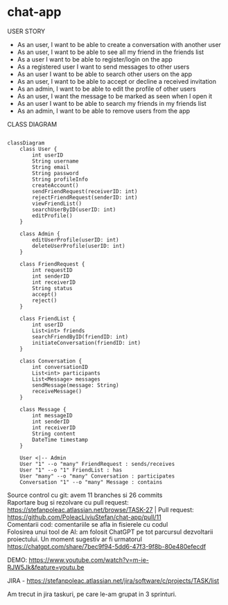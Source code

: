# chat-app

USER STORY

* As an user, I want to be able to create a conversation with another user  
* As an user, I want to be able to see all my friend in the friends list
* As a user I want to be able to register/login on the app
* As a registered user I want to send messages to other users
* As an user I want to be able to search other users on the app
* As an user, I want to be able to accept or decline a received invitation
* As an admin, I want to be able to edit the profile of other users  
* As an user, I want the message to be marked as seen when I open it
* As an user I want to be able to search my friends in my friends list
* As an admin, I want to be able to remove users from the app



    

CLASS DIAGRAM
```mermaid

classDiagram
    class User {
        int userID
        String username
        String email
        String password
        String profileInfo
        createAccount()
        sendFriendRequest(receiverID: int)
        rejectFriendRequest(senderID: int)
        viewFriendList()
        searchUserByID(userID: int)
        editProfile()
    }

    class Admin {
        editUserProfile(userID: int)
        deleteUserProfile(userID: int)
    }

    class FriendRequest {
        int requestID
        int senderID
        int receiverID
        String status
        accept()
        reject()
    }

    class FriendList {
        int userID
        List<int> friends
        searchFriendByID(friendID: int)
        initiateConversation(friendID: int)
    }

    class Conversation {
        int conversationID
        List<int> participants
        List<Message> messages
        sendMessage(message: String)
        receiveMessage()
    }

    class Message {
        int messageID
        int senderID
        int receiverID
        String content
        DateTime timestamp
    }

    User <|-- Admin
    User "1" --o "many" FriendRequest : sends/receives
    User "1" --o "1" FriendList : has
    User "many" --o "many" Conversation : participates
    Conversation "1" --o "many" Message : contains

```

Source control cu git: avem 11 branches si 26 commits  
Raportare bug si rezolvare cu pull request: https://stefanpoleac.atlassian.net/browse/TASK-27  |     Pull request: https://github.com/PoleacLiviuStefan/chat-app/pull/11  
Comentarii cod: comentariile se afla in fisierele cu codul  
Folosirea unui tool de AI: am folosit ChatGPT pe tot parcursul dezvoltarii proiectului. Un moment sugestiv ar fi urmatorul https://chatgpt.com/share/7bec9f94-5dd6-47f3-9f8b-80e480efecdf  


DEMO:
https://www.youtube.com/watch?v=m-ie-RJW5Jk&feature=youtu.be

  


  
  
JIRA - https://stefanpoleac.atlassian.net/jira/software/c/projects/TASK/list  

Am trecut in jira taskuri, pe care le-am grupat in 3 sprinturi.

